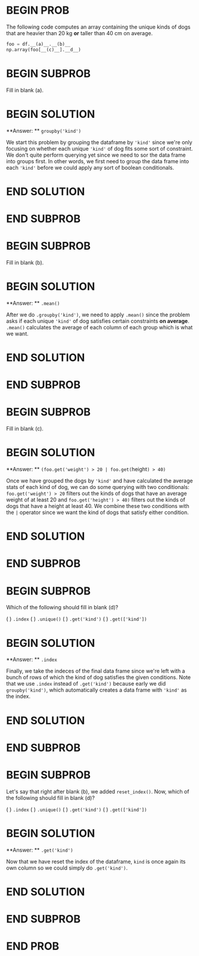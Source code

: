 # BEGIN PROB

The following code computes an array containing the unique kinds of
dogs that are heavier than 20 kg **or** taller than 40 cm on
average.

```py
foo = df.__(a)__.__(b)__
np.array(foo[__(c)__].__d__)
```

# BEGIN SUBPROB

Fill in blank (a).

# BEGIN SOLUTION

**Answer: ** `groupby('kind')` 

We start this problem by grouping the dataframe by `'kind'` since we're only 
focusing on whether each unique `'kind'` of dog fits some sort of constraint.
We don't quite perform querying yet since we need to sor the data frame into 
groups first. In other words, we first need to group the data frame into each 
`'kind'` before we could apply any sort of boolean conditionals.


# END SOLUTION

# END SUBPROB

# BEGIN SUBPROB

Fill in blank (b).

# BEGIN SOLUTION

**Answer: ** `.mean()` 

After we do `.groupby('kind')`, we need to apply `.mean()` since the problem asks if 
each unique `'kind'` of dog satisfies certain constraints **on average**. 
`.mean()` calculates the average of each column of each group which is what 
we want.

# END SOLUTION

# END SUBPROB

# BEGIN SUBPROB

Fill in blank (c).

# BEGIN SOLUTION

**Answer: ** `(foo.get('weight') > 20 | foo.get(`height`) > 40)`

Once we have grouped the dogs by `'kind'` and have calculated the average 
stats of each kind of dog, we can do some querying with two conditionals:
`foo.get('weight') > 20` filters out the kinds of dogs that have an average 
weight of at least 20 and `foo.get('height') > 40)` filters out the kinds of 
dogs that have a height at least 40. We combine these two conditions with the 
`|` operator since we want the kind of dogs that satisfy either condition.

# END SOLUTION

# END SUBPROB

# BEGIN SUBPROB

Which of the following should fill in blank (d)?

( ) `.index`
( ) `.unique()`
( ) `.get('kind')`
( ) `.get(['kind'])`

# BEGIN SOLUTION

**Answer: ** `.index` 

Finally, we take the indeces of the final data frame since we're left with a
bunch of rows of which the kind of dog satisfies the given conditions. Note 
that we use `.index` instead of `.get('kind')` because early we did 
`groupby('kind')`, which automatically creates a data frame with `'kind'` as 
the index.

# END SOLUTION

# END SUBPROB

# BEGIN SUBPROB

Let's say that right after blank (b), we added `reset_index()`. 
Now, which of the following should fill in blank (d)?

( ) `.index`
( ) `.unique()`
( ) `.get('kind')`
( ) `.get(['kind'])`

# BEGIN SOLUTION

**Answer: ** `.get('kind')`

Now that we have reset the index of the dataframe, `kind` is once again its
own column so we could simply do `.get('kind')`.

# END SOLUTION

# END SUBPROB

# END PROB
